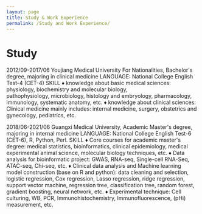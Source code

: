 ```yaml
---
layout: page
title: Study & Work Experience
permalink: /Study and Work Experience/
---
```

# Study
2012/09-2017/06 Youjiang Medical University For Nationalities, Bachelor's degree, majoring in clinical medicine
LANGUAGE: National College English Test-4 (CET-4)
SKILL
&diams;	knowledge about basic medical sciences: physiology, biochemistry and molecular biology,   
pathophysiology, microbiology, histology and embryology, pharmacology, immunology, systematic anatomy, etc.
&diams;	knowledge about clinical sciences: Clinical medicine mainly includes: internal medicine, surgery, obstetrics and gynecology, pediatrics, etc.

2018/06-2021/06 Guangxi Medical University, Academic Master's degree, majoring in internal medicine
LANGUAGE: National College English Test-6 (CET-6), R, Python, Perl.
SKILL
&diams;	Core courses for academic master's degree: medical statistics, bioinformatics, clinical epidemiology, medical experimental animal science, molecular biology techniques, etc.
&diams;	Data analysis for bioinformatic project: GWAS, RNA-seq, Single-cell RNA-Seq, ATAC-seq, Chi-seq, etc.
&diams;	Clinical data analysis and Machine learning model construction (base on R and python): data cleaning and selection, logistic regression, Cox regression, Lasso regression, ridge regression, support vector machine, regression tree, classification tree, random forest, gradient boosting, neural network, etc.
&diams;	Experimental technique: Cell culturing, WB, PCR, Immunohistochemistry, Immunofluorescence, (pHi) measurement, etc.


